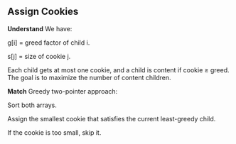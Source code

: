 ## Assign Cookies
**Understand**
We have:

g[i] = greed factor of child i.

s[j] = size of cookie j.

Each child gets at most one cookie, and a child is content if cookie ≥ greed. The goal is to maximize the number of content children.

**Match**
Greedy two-pointer approach:

Sort both arrays.

Assign the smallest cookie that satisfies the current least-greedy child.

If the cookie is too small, skip it.